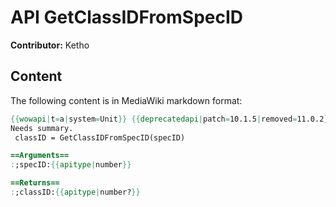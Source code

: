 # API GetClassIDFromSpecID

**Contributor:** Ketho

## Content

The following content is in MediaWiki markdown format:

```mediawiki
{{wowapi|t=a|system=Unit}} {{deprecatedapi|patch=10.1.5|removed=11.0.2}}
Needs summary.
 classID = GetClassIDFromSpecID(specID)

==Arguments==
:;specID:{{apitype|number}}

==Returns==
:;classID:{{apitype|number?}}
```